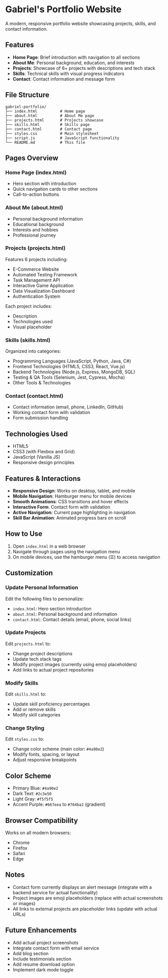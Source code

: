 # Gabriel's Portfolio Website

A modern, responsive portfolio website showcasing projects, skills, and contact information.

## Features

- **Home Page**: Brief introduction with navigation to all sections
- **About Me**: Personal background, education, and interests
- **Projects**: Showcase of 6+ projects with descriptions and tech stack
- **Skills**: Technical skills with visual progress indicators
- **Contact**: Contact information and message form

## File Structure

```
gabriel-portfolio/
├── index.html          # Home page
├── about.html          # About Me page
├── projects.html       # Projects showcase
├── skills.html         # Skills page
├── contact.html        # Contact page
├── styles.css          # Main stylesheet
├── script.js           # JavaScript functionality
└── README.md           # This file
```

## Pages Overview

### Home Page (index.html)
- Hero section with introduction
- Quick navigation cards to other sections
- Call-to-action buttons

### About Me (about.html)
- Personal background information
- Educational background
- Interests and hobbies
- Professional journey

### Projects (projects.html)
Features 6 projects including:
- E-Commerce Website
- Automated Testing Framework
- Task Management API
- Interactive Game Application
- Data Visualization Dashboard
- Authentication System

Each project includes:
- Description
- Technologies used
- Visual placeholder

### Skills (skills.html)
Organized into categories:
- Programming Languages (JavaScript, Python, Java, C#)
- Frontend Technologies (HTML5, CSS3, React, Vue.js)
- Backend Technologies (Node.js, Express, MongoDB, SQL)
- Testing & QA Tools (Selenium, Jest, Cypress, Mocha)
- Other Tools & Technologies

### Contact (contact.html)
- Contact information (email, phone, LinkedIn, GitHub)
- Working contact form with validation
- Form submission handling

## Technologies Used

- HTML5
- CSS3 (with Flexbox and Grid)
- JavaScript (Vanilla JS)
- Responsive design principles

## Features & Interactions

- **Responsive Design**: Works on desktop, tablet, and mobile
- **Mobile Navigation**: Hamburger menu for mobile devices
- **Smooth Animations**: CSS transitions and hover effects
- **Interactive Form**: Contact form with validation
- **Active Navigation**: Current page highlighting in navigation
- **Skill Bar Animation**: Animated progress bars on scroll

## How to Use

1. Open `index.html` in a web browser
2. Navigate through pages using the navigation menu
3. On mobile devices, use the hamburger menu (☰) to access navigation

## Customization

### Update Personal Information
Edit the following files to personalize:
- `index.html`: Hero section introduction
- `about.html`: Personal background and information
- `contact.html`: Contact details (email, phone, social links)

### Update Projects
Edit `projects.html` to:
- Change project descriptions
- Update tech stack tags
- Modify project images (currently using emoji placeholders)
- Add links to actual project repositories

### Modify Skills
Edit `skills.html` to:
- Update skill proficiency percentages
- Add or remove skills
- Modify skill categories

### Change Styling
Edit `styles.css` to:
- Change color scheme (main color: `#4a90e2`)
- Modify fonts, spacing, or layout
- Adjust responsive breakpoints

## Color Scheme

- Primary Blue: `#4a90e2`
- Dark Text: `#2c3e50`
- Light Gray: `#f5f5f5`
- Accent Purple: `#667eea` to `#764ba2` (gradient)

## Browser Compatibility

Works on all modern browsers:
- Chrome
- Firefox
- Safari
- Edge

## Notes

- Contact form currently displays an alert message (integrate with a backend service for actual functionality)
- Project images are emoji placeholders (replace with actual screenshots or images)
- All links to external projects are placeholder links (update with actual URLs)

## Future Enhancements

- Add actual project screenshots
- Integrate contact form with email service
- Add blog section
- Include testimonials section
- Add resume download option
- Implement dark mode toggle
